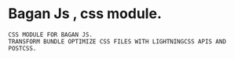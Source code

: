 # Bagan Js , css module.

```
CSS MODULE FOR BAGAN JS.
TRANSFORM BUNDLE OPTIMIZE CSS FILES WITH LIGHTNINGCSS APIS AND POSTCSS.
```



